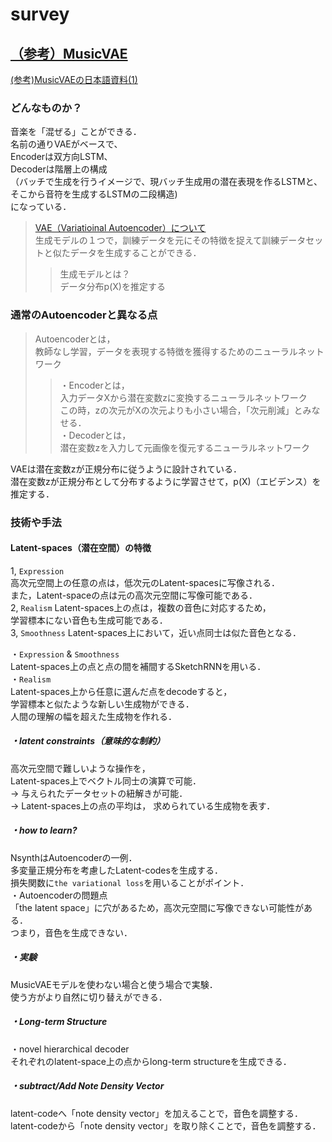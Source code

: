 # survey  

## [（参考）MusicVAE](https://magenta.tensorflow.org/music-vae)
[(参考)MusicVAEの日本語資料(1)](https://github.com/arXivTimes/arXivTimes/issues/680)  
### どんなものか？  
音楽を「混ぜる」ことができる．  
名前の通りVAEがベースで、  
Encoderは双方向LSTM、  
Decoderは階層上の構成  
（バッチで生成を行うイメージで、現バッチ生成用の潜在表現を作るLSTMと、そこから音符を生成するLSTMの二段構造)  
になっている．  

>[VAE（Variatioinal Autoencoder）について](https://qiita.com/kenmatsu4/items/b029d697e9995d93aa24)  
生成モデルの１つで，訓練データを元にその特徴を捉えて訓練データセットと似たデータを生成することができる．  
>> 生成モデルとは？  
データ分布p(X)を推定する  

### 通常のAutoencoderと異なる点  
> Autoencoderとは，  
教師なし学習，データを表現する特徴を獲得するためのニューラルネットワーク  
>>・Encoderとは，  
入力データXから潜在変数zに変換するニューラルネットワーク  
この時，zの次元がXの次元よりも小さい場合，「次元削減」とみなせる．  
>>・Decoderとは，  
潜在変数zを入力して元画像を復元するニューラルネットワーク  
  
VAEは潜在変数zが正規分布に従うように設計されている．  
潜在変数zが正規分布として分布するように学習させて，p(X)（エビデンス）を推定する．     

### 技術や手法  
#### Latent-spaces（潜在空間）の特徴   
1, `Expression`  
高次元空間上の任意の点は，低次元のLatent-spacesに写像される．  
また，Latent-spaceの点は元の高次元空間に写像可能である．    
2, `Realism`
Latent-spaces上の点は，複数の音色に対応するため，  
学習標本にない音色も生成可能である．  
3, `Smoothness`
Latent-spaces上において，近い点同士は似た音色となる． 

・`Expression` & `Smoothness`  
Latent-spaces上の点と点の間を補間するSketchRNNを用いる．  
・`Realism`  
Latent-spaces上から任意に選んだ点をdecodeすると，  
学習標本と似たような新しい生成物ができる．  
人間の理解の幅を超えた生成物を作れる．  

##### ・latent constraints（意味的な制約） 
高次元空間で難しいような操作を，  
Latent-spaces上でベクトル同士の演算で可能．  
→ 与えられたデータセットの紐解きが可能．  
→ Latent-spaces上の点の平均は， 求められている生成物を表す．   

##### ・how to learn?
NsynthはAutoencoderの一例．  
多変量正規分布を考慮したLatent-codesを生成する．  
損失関数に`the variational loss`を用いることがポイント．  
・Autoencoderの問題点  
「the latent space」に穴があるため，高次元空間に写像できない可能性がある．  
つまり，音色を生成できない．  

##### ・実験  
MusicVAEモデルを使わない場合と使う場合で実験．  
使う方がより自然に切り替えができる．  

##### ・Long-term Structure  
・novel hierarchical decoder  
それぞれのlatent-space上の点からlong-term structureを生成できる．  

##### ・subtract/Add Note Density Vector  
latent-codeへ「note density vector」を加えることで，音色を調整する．  
latent-codeから「note density vector」を取り除くことで，音色を調整する．  
